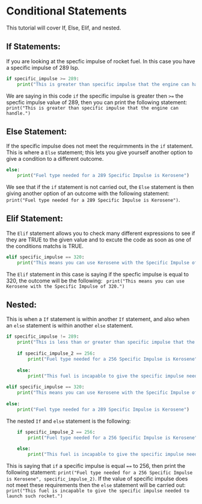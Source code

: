 # Conditional Statements
This tutorial will cover If, Else, Elif, and nested.

## If Statements: 
If you are looking at the specfic impulse of rocket fuel. In this case you have a specific impulse of 289 Isp.

```python
if specific_impulse >= 289:
    print("This is greater than specific impulse that the engine can handle.")
```
We are saying in this code ```if``` the specific impulse is greater then ```>=``` the specfic impulse value of 289, then you can print the following statement: ```print("This is greater than specific impulse that the engine can handle.")```

## Else Statement:
If the specific impulse does not meet the requirmments in the ```if``` statement. This is where a ```Else``` statement; this lets you give yourself another option to give a condition to a different outcome.  

```python
else:
    print("Fuel type needed for a 289 Specific Impulse is Kerosene")
```
We see that if the ```if``` statement is not carried out, the ```Else``` statement is then giving another option of an outcome with the following statement: ```print("Fuel type needed for a 289 Specific Impulse is Kerosene")```.

## Elif Statement:
The ```Elif``` statement allows you to check many different expressions to see if they are TRUE to the given value and to excute the code as soon as one of the conditions matchs is TRUE. 

```python
elif specific_impulse == 320:
    print("This means you can use Kerosene with the Specific Impulse of 320.")
```
The ```Elif``` statement in this case is saying if the specfic impulse is equal to 320, the outcome will be the following: ``` print("This means you can use Kerosene with the Specific Impulse of 320.")```

## Nested:
This is when a ```If``` statement is within another ```If``` statement, and also when an ```else``` statement is within another ```else``` statement. 

```python
if specific_impulse != 289:
    print("This is less than or greater than specific impulse that the engine needs.")
    
    if specific_impulse_2 == 256:
        print("Fuel type needed for a 256 Specific Impulse is Kerosene", specific_impulse_2)
        
    else: 
        print("This fuel is incapable to give the specific impulse needed to launch such rocket.")
    
elif specific_impulse == 320:
    print("This means you can use Kerosene with the Specific Impulse of 320.")
    
else:
    print("Fuel type needed for a 289 Specific Impulse is Kerosene")
```
The nested ```If``` and ```else``` statement is the following: 
```python
    if specific_impulse_2 == 256:
        print("Fuel type needed for a 256 Specific Impulse is Kerosene", specific_impulse_2)
        
    else: 
        print("This fuel is incapable to give the specific impulse needed to launch such rocket.")
```
This is saying that ```if``` a specific impulse is equal ```==``` to 256, then print the following statement: ```print("Fuel type needed for a 256 Specific Impulse is Kerosene", specific_impulse_2)```. If the value of specific impulse does not meet these requirements then the ```else``` statement will be carried out: ```print("This fuel is incapable to give the specific impulse needed to launch such rocket.")```
